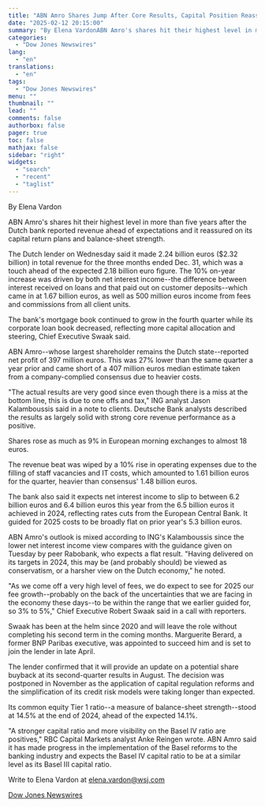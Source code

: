 ```yaml
---
title: "ABN Amro Shares Jump After Core Results, Capital Position Reassure — Update"
date: "2025-02-12 20:15:00"
summary: "By Elena VardonABN Amro's shares hit their highest level in more than five years after the Dutch bank reported revenue ahead of expectations and it reassured on its capital return plans and balance-sheet strength.The Dutch lender on Wednesday said it made 2.24 billion euros ($2.32 billion) in total revenue for..."
categories:
  - "Dow Jones Newswires"
lang:
  - "en"
translations:
  - "en"
tags:
  - "Dow Jones Newswires"
menu: ""
thumbnail: ""
lead: ""
comments: false
authorbox: false
pager: true
toc: false
mathjax: false
sidebar: "right"
widgets:
  - "search"
  - "recent"
  - "taglist"
---
```


By Elena Vardon

ABN Amro's shares hit their highest level in more than five years after the Dutch bank reported revenue ahead of expectations and it reassured on its capital return plans and balance-sheet strength.

The Dutch lender on Wednesday said it made 2.24 billion euros ($2.32 billion) in total revenue for the three months ended Dec. 31, which was a touch ahead of the expected 2.18 billion euro figure. The 10% on-year increase was driven by both net interest income--the difference between interest received on loans and that paid out on customer deposits--which came in at 1.67 billion euros, as well as 500 million euros income from fees and commissions from all client units.

The bank's mortgage book continued to grow in the fourth quarter while its corporate loan book decreased, reflecting more capital allocation and steering, Chief Executive Swaak said.

ABN Amro--whose largest shareholder remains the Dutch state--reported net profit of 397 million euros. This was 27% lower than the same quarter a year prior and came short of a 407 million euros median estimate taken from a company-complied consensus due to heavier costs.

"The actual results are very good since even though there is a miss at the bottom line, this is due to one offs and tax," ING analyst Jason Kalamboussis said in a note to clients. Deutsche Bank analysts described the results as largely solid with strong core revenue performance as a positive.

Shares rose as much as 9% in European morning exchanges to almost 18 euros.

The revenue beat was wiped by a 10% rise in operating expenses due to the filling of staff vacancies and IT costs, which amounted to 1.61 billion euros for the quarter, heavier than consensus' 1.48 billion euros.

The bank also said it expects net interest income to slip to between 6.2 billion euros and 6.4 billion euros this year from the 6.5 billion euros it achieved in 2024, reflecting rates cuts from the European Central Bank. It guided for 2025 costs to be broadly flat on prior year's 5.3 billion euros.

ABN Amro's outlook is mixed according to ING's Kalamboussis since the lower net interest income view compares with the guidance given on Tuesday by peer Rabobank, who expects a flat result. "Having delivered on its targets in 2024, this may be (and probably should) be viewed as conservatism, or a harsher view on the Dutch economy," he noted.

"As we come off a very high level of fees, we do expect to see for 2025 our fee growth--probably on the back of the uncertainties that we are facing in the economy these days--to be within the range that we earlier guided for, so 3% to 5%," Chief Executive Robert Swaak said in a call with reporters.

Swaak has been at the helm since 2020 and will leave the role without completing his second term in the coming months. Marguerite Berard, a former BNP Paribas executive, was appointed to succeed him and is set to join the lender in late April.

The lender confirmed that it will provide an update on a potential share buyback at its second-quarter results in August. The decision was postponed in November as the application of capital regulation reforms and the simplification of its credit risk models were taking longer than expected.

Its common equity Tier 1 ratio--a measure of balance-sheet strength--stood at 14.5% at the end of 2024, ahead of the expected 14.1%.

"A stronger capital ratio and more visibility on the Basel IV ratio are positives," RBC Capital Markets analyst Anke Reingen wrote. ABN Amro said it has made progress in the implementation of the Basel reforms to the banking industry and expects the Basel IV capital ratio to be at a similar level as its Basel III capital ratio.

Write to Elena Vardon at elena.vardon@wsj.com

[Dow Jones Newswires](https://www.tradingview.com/news/DJN_DN20250212006527:0/)
